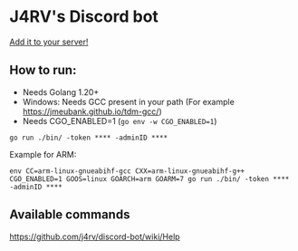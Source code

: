# J4RV's Discord bot

[Add it to your server!](https://discord.com/api/oauth2/authorize?client_id=901475699699875880&permissions=412384290880&scope=bot)

## How to run:

 - Needs Golang 1.20+
 - Windows: Needs GCC present in your path (For example https://jmeubank.github.io/tdm-gcc/)
 - Needs CGO_ENABLED=1 (`go env -w CGO_ENABLED=1`)

```
go run ./bin/ -token **** -adminID ****
```

Example for ARM:
```
env CC=arm-linux-gnueabihf-gcc CXX=arm-linux-gnueabihf-g++ CGO_ENABLED=1 GOOS=linux GOARCH=arm GOARM=7 go run ./bin/ -token **** -adminID ****
```

## Available commands

https://github.com/j4rv/discord-bot/wiki/Help